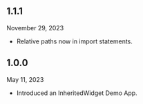
## 1.1.1
November 29, 2023
- Relative paths now in import statements.

## 1.0.0
May 11, 2023
- Introduced an InheritedWidget Demo App.